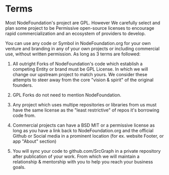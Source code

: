 # Terms
Most NodeFoundation's project are GPL. However We carefully select and plan some project to be Permissive open-source licenses to encourage rapid commercialization and an ecosystem of providers to develop.

You can use any code or Symbol in NodeFoundation.org for your own venture and branding in any of your own projects or including commercial use, without written permission. As long as 3 terms are followed:

1. All outright Forks of NodeFoundation's code which establish a competing Entity or brand must be GPL License. In which we will change our upstream project to match yours. We consider these attempts to steer away from the core "vision & spirit" of the original founders.

2. GPL Forks do not need to mention NodeFoundation.

3. Any project which uses multipe repositories or libraries from us must have the same license as the "least restrictive" of repos it's borrowing code from.

3. Commercial projects can have a BSD MIT or a permissive license as long as you have a link back to NodeFoundation.org and the official Github or Social media in a prominent location (for ex. website Footer, or app "About" section)


4. You will sync your code to github.com/SrcGraph in a private repository after publication of your work. From which we will maintain a relationship & mentorship with you to help you reach your business goals.
